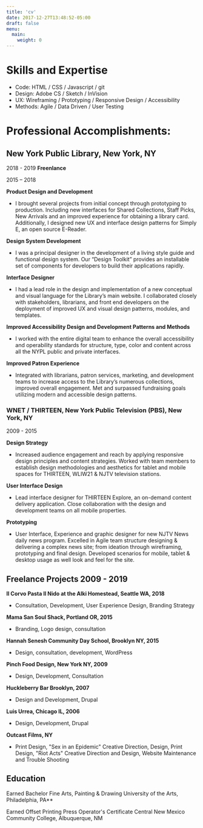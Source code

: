```yaml
---
title: 'cv'
date: 2017-12-27T13:48:52-05:00
draft: false
menu:
  main:
    weight: 0
---
```


# Skills and Expertise

- Code: HTML / CSS / Javascript / git
- Design: Adobe CS / Sketch / InVision
- UX: Wireframing / Prototyping / Responsive Design / Accessibility
- Methods: Agile / Data Driven / User Testing

# Professional Accomplishments:

## New York Public Library, New York, NY

2018 - 2019
**Freenlance**

2015 – 2018

**Product Design and Development**

- I brought several projects from initial concept through prototyping to production. Including new interfaces for Shared Collections, Staff Picks, New Arrivals and an improved experience for obtaining a library card. Additionally, I designed new UX and interface design patterns for Simply E, an open source E-Reader.

**Design System Development**

- I was a principal designer in the development of a living style guide and functional design system. Our “Design Toolkit” provides an installable set of components for developers to build their applications rapidly.

**Interface Designer**

- I had a lead role in the design and implementation of a new conceptual and visual language for the Library’s main website. I collaborated closely with stakeholders, librarians, and front end developers on the deployment of improved UX and visual design patterns, modules, and templates.

**Improved Accessibility Design and Development Patterns and Methods**

- I worked with the entire digital team to enhance the overall accessibility and operability standards for structure, type, color and content across all the NYPL public and private interfaces.

**Improved Patron Experience**

- Integrated with librarians, patron services, marketing, and development teams to increase access to the Library’s numerous collections, improved overall engagement. Met and surpassed fundraising goals utilizing modern and accessible design patterns.

### WNET / THIRTEEN, New York Public Television (PBS), New York, NY

2009 - 2015

**Design Strategy**

- Increased audience engagement and reach by applying responsive design principles and content strategies. Worked with team members to establish design methodologies and aesthetics for tablet and mobile spaces for THIRTEEN, WLIW21 & NJTV television stations.

**User Interface Design**

- Lead interface designer for THIRTEEN Explore, an on-demand content delivery application. Close collaboration with the design and development teams on all mobile properties.

**Prototyping**

- User Interface, Experience and graphic designer for new NJTV News daily news program. Excelled in Agile team structure designing & delivering a complex news site; from ideation through wireframing, prototyping and final design. Developed scenarios for mobile, tablet & desktop usage as well look and feel for the site.

## Freelance Projects 2009 - 2019

**Il Corvo Pasta Il Nido at the Alki Homestead, Seattle WA, 2018**

- Consultation, Development, User Experience Design, Branding Strategy

**Mama San Soul Shack, Portland OR, 2015**

- Branding, Logo design, consultation

**Hannah Senesh Community Day School, Brooklyn NY, 2015**

- Design, consultation, development, WordPress

**Pinch Food Design, New York NY, 2009**

- Design, Development, Consultation

**Huckleberry Bar Brooklyn, 2007**

- Design and Development, Drupal

**Luis Urrea, Chicago IL, 2006**

- Design, Development, Drupal

**Outcast Films, NY**

- Print Design, "Sex in an Epidemic" Creative Direction, Design, Print Design, "Riot Acts" Creative Direction and Design, Website Maintenance and Trouble Shooting

## Education

Earned Bachelor Fine Arts, Painting & Drawing University of the Arts, Philadelphia, PA\*\*

Earned Offset Printing Press Operator's Certificate Central New Mexico Community College, Albuquerque, NM
